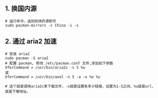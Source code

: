 ## 1. 换国内源

``` shell
# 运行命令，选则较快的源即可
sudo pacman-mirrors -c China -i -s
```

## 2. 通过 aria2 加速

``` shell
# 安装 aria2
sudo pacman -S aria2
# 配置 pacman, 修改 /etc/pacman.conf 文件,添加如下参数
XferCommand = /usr/bin/aria2c -s 5 %u
或
XferCommand = /usr/bin/axel -n 5 -a -o %o %u

# 这个就是调用aria2c来下载文件，-s就是设置有多少链接，设置为1-5之间，%u就是url，就是下载地址。
```
